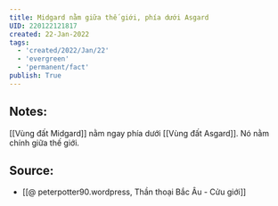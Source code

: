 ```yaml
---
title: Midgard nằm giữa thế giới, phía dưới Asgard
UID: 220122121817
created: 22-Jan-2022
tags:
  - 'created/2022/Jan/22'
  - 'evergreen'
  - 'permanent/fact'
publish: True
---
```

## Notes:
[[Vùng đất Midgard]] nằm ngay phía dưới [[Vùng đất Asgard]]. Nó nằm chính giữa thế giới.

## Source:
- [[@ peterpotter90.wordpress, Thần thoại Bắc Âu - Cửu giới]]


